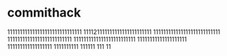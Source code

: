 # commithack
111111111111111111111111111111
111121111111111111111111111
111111111111111111111111111
11111111111111111111111111
1111111111111111111111111
11111111111111111111
111111111111111111
1111111111
111111
111
11
